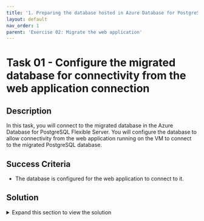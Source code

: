 ```yaml
---
title: '1. Preparing the database hosted in Azure Database for PostgreSQL Flexible Server for migration of the on-premises web application'
layout: default
nav_order: 1
parent: 'Exercise 02: Migrate the web application'
---
```


# Task 01 - Configure the migrated database for connectivity from the web application connection

## Description

In this task, you will connect to the migrated database in the Azure Database for PostgreSQL Flexible Server. You will configure the database to allow connectivity from the web application running on the VM to connect to the migrated PostgreSQL database.

## Success Criteria

* The database is configured for the web application to connect to it.

## Solution

<details markdown="block">
<summary>Expand this section to view the solution</summary>

1. In the **Azure Portal**, navigate to the **Resource Group** that you created for this lab.  

1. On the left menu pane, under **Settings** select **Databases**.

    ![Databases link is hihghlighted.](../../resources/images/lab02_01_PostgreSQLFlexibleServerDBs.png "Databases link")

1. Choose **connect** on the `northwind` database which will bring up cloud shell
    ![Connecting to the database in Azure Portal](../../resources/images/lab02_01_ConnectToDatabase.png "Connect Link to Database")

1. Enter the password for the **pgAdmin** login you created in the previous task - the suggested password was `demo!pass123`
    ![Connected to the northwind database in Cloud Shell](../../resources/images/lab02_01_ConnectedDatabaseCloudShell.png "Database connected")

1. You need to bring across the user and permissions for the web application to connect to the database. Which requires running a setup script in the migrated database. Run the script below:

    ``` sql
    CREATE USER demouser WITH PASSWORD 'demopass123';
    GRANT SELECT ON ALL TABLES IN SCHEMA public TO demouser;
    GRANT EXECUTE ON ALL FUNCTIONS IN SCHEMA public TO demouser;
    ```

    ![Running the SQL script when connected to the database using Cloud Shell](../../resources/images/lab02_01_RunDatabaseScript.png "SQL script run against database")

At this point, things are ready for you to configure the web application to use the migrated database.

</details>
